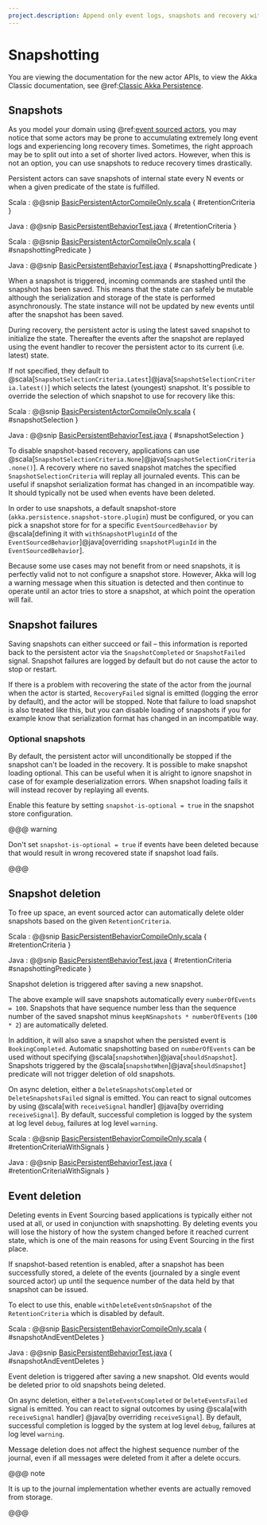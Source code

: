 ```yaml
---
project.description: Append only event logs, snapshots and recovery with Akka event sourced actors.
---
```

# Snapshotting

You are viewing the documentation for the new actor APIs, to view the Akka Classic documentation, see @ref:[Classic Akka Persistence](../persistence.md).

## Snapshots

As you model your domain using @ref:[event sourced actors](persistence.md), you may notice that some actors may be
prone to accumulating extremely long event logs and experiencing long recovery times. Sometimes, the right approach
may be to split out into a set of shorter lived actors. However, when this is not an option, you can use snapshots
to reduce recovery times drastically.

Persistent actors can save snapshots of internal state every N events or when a given predicate of the state
is fulfilled.

Scala
:  @@snip [BasicPersistentActorCompileOnly.scala](/akka-persistence-typed/src/test/scala/docs/org/apache/pekko/persistence/typed/BasicPersistentBehaviorCompileOnly.scala) { #retentionCriteria }

Java
:  @@snip [BasicPersistentBehaviorTest.java](/akka-persistence-typed/src/test/java/jdocs/org/apache/pekko/persistence/typed/BasicPersistentBehaviorTest.java) { #retentionCriteria }


Scala
:  @@snip [BasicPersistentActorCompileOnly.scala](/akka-persistence-typed/src/test/scala/docs/org/apache/pekko/persistence/typed/BasicPersistentBehaviorCompileOnly.scala) { #snapshottingPredicate }

Java
:  @@snip [BasicPersistentBehaviorTest.java](/akka-persistence-typed/src/test/java/jdocs/org/apache/pekko/persistence/typed/BasicPersistentBehaviorTest.java) { #snapshottingPredicate }

When a snapshot is triggered, incoming commands are stashed until the snapshot has been saved. This means that
the state can safely be mutable although the serialization and storage of the state is performed asynchronously.
The state instance will not be updated by new events until after the snapshot has been saved.

During recovery, the persistent actor is using the latest saved snapshot to initialize the state. Thereafter the events
after the snapshot are replayed using the event handler to recover the persistent actor to its current (i.e. latest)
state.

If not specified, they default to @scala[`SnapshotSelectionCriteria.Latest`]@java[`SnapshotSelectionCriteria.latest()`]
which selects the latest (youngest) snapshot. It's possible to override the selection of which snapshot to use for
recovery like this:

Scala
:  @@snip [BasicPersistentActorCompileOnly.scala](/akka-persistence-typed/src/test/scala/docs/org/apache/pekko/persistence/typed/BasicPersistentBehaviorCompileOnly.scala) { #snapshotSelection }

Java
:  @@snip [BasicPersistentBehaviorTest.java](/akka-persistence-typed/src/test/java/jdocs/org/apache/pekko/persistence/typed/BasicPersistentBehaviorTest.java) { #snapshotSelection }

To disable snapshot-based recovery, applications can use @scala[`SnapshotSelectionCriteria.None`]@java[`SnapshotSelectionCriteria.none()`].
A recovery where no saved snapshot matches the specified `SnapshotSelectionCriteria` will replay all journaled
events. This can be useful if snapshot serialization format has changed in an incompatible way. It should typically
not be used when events have been deleted.

In order to use snapshots, a default snapshot-store (`akka.persistence.snapshot-store.plugin`) must be configured,
or you can pick a snapshot store for for a specific `EventSourcedBehavior` by
@scala[defining it with `withSnapshotPluginId` of the `EventSourcedBehavior`]@java[overriding `snapshotPluginId` in
the `EventSourcedBehavior`].

Because some use cases may not benefit from or need snapshots, it is perfectly valid not to not configure a snapshot store.
However, Akka will log a warning message when this situation is detected and then continue to operate until
an actor tries to store a snapshot, at which point the operation will fail.

## Snapshot failures

Saving snapshots can either succeed or fail – this information is reported back to the persistent actor via
the `SnapshotCompleted` or `SnapshotFailed` signal. Snapshot failures are logged by default but do not cause
the actor to stop or restart.

If there is a problem with recovering the state of the actor from the journal when the actor is
started, `RecoveryFailed` signal is emitted (logging the error by default), and the actor will be stopped.
Note that failure to load snapshot is also treated like this, but you can disable loading of snapshots
if you for example know that serialization format has changed in an incompatible way.

### Optional snapshots

By default, the persistent actor will unconditionally be stopped if the snapshot can't be loaded in the recovery.
It is possible to make snapshot loading optional. This can be useful when it is alright to ignore snapshot in case
of for example deserialization errors. When snapshot loading fails it will instead recover by replaying all events.

Enable this feature by setting `snapshot-is-optional = true` in the snapshot store configuration.

@@@ warning

Don't set `snapshot-is-optional = true` if events have been deleted because that would result in wrong recovered state if snapshot load fails.

@@@

## Snapshot deletion

To free up space, an event sourced actor can automatically delete older snapshots based on the given `RetentionCriteria`.

Scala
:  @@snip [BasicPersistentBehaviorCompileOnly.scala](/akka-persistence-typed/src/test/scala/docs/org/apache/pekko/persistence/typed/BasicPersistentBehaviorCompileOnly.scala) { #retentionCriteria }

Java
:  @@snip [BasicPersistentBehaviorTest.java](/akka-persistence-typed/src/test/java/jdocs/org/apache/pekko/persistence/typed/BasicPersistentBehaviorTest.java) { #retentionCriteria #snapshottingPredicate }

Snapshot deletion is triggered after saving a new snapshot.

The above example will save snapshots automatically every `numberOfEvents = 100`. Snapshots that have sequence
number less than the sequence number of the saved snapshot minus `keepNSnapshots * numberOfEvents` (`100 * 2`) are automatically
deleted.

In addition, it will also save a snapshot when the persisted event is `BookingCompleted`. Automatic snapshotting
based on `numberOfEvents` can be used without specifying @scala[`snapshotWhen`]@java[`shouldSnapshot`]. Snapshots
triggered by the @scala[`snapshotWhen`]@java[`shouldSnapshot`] predicate will not trigger deletion of old snapshots.

On async deletion, either a `DeleteSnapshotsCompleted` or `DeleteSnapshotsFailed` signal is emitted.
You can react to signal outcomes by using @scala[with `receiveSignal` handler] @java[by overriding `receiveSignal`].
By default, successful completion is logged by the system at log level `debug`, failures at log level `warning`.

Scala
:  @@snip [BasicPersistentBehaviorCompileOnly.scala](/akka-persistence-typed/src/test/scala/docs/org/apache/pekko/persistence/typed/BasicPersistentBehaviorCompileOnly.scala) { #retentionCriteriaWithSignals }

Java
:  @@snip [BasicPersistentBehaviorTest.java](/akka-persistence-typed/src/test/java/jdocs/org/apache/pekko/persistence/typed/BasicPersistentBehaviorTest.java) { #retentionCriteriaWithSignals }

## Event deletion

Deleting events in Event Sourcing based applications is typically either not used at all, or used in conjunction with snapshotting.
By deleting events you will lose the history of how the system changed before it reached current state, which is
one of the main reasons for using Event Sourcing in the first place.

If snapshot-based retention is enabled, after a snapshot has been successfully stored, a delete of the events
(journaled by a single event sourced actor) up until the sequence number of the data held by that snapshot can be issued.

To elect to use this, enable `withDeleteEventsOnSnapshot` of the `RetentionCriteria` which is disabled by default.

Scala
:  @@snip [BasicPersistentBehaviorCompileOnly.scala](/akka-persistence-typed/src/test/scala/docs/org/apache/pekko/persistence/typed/BasicPersistentBehaviorCompileOnly.scala) { #snapshotAndEventDeletes }

Java
:  @@snip [BasicPersistentBehaviorTest.java](/akka-persistence-typed/src/test/java/jdocs/org/apache/pekko/persistence/typed/BasicPersistentBehaviorTest.java) { #snapshotAndEventDeletes }

Event deletion is triggered after saving a new snapshot. Old events would be deleted prior to old snapshots being deleted.

On async deletion, either a `DeleteEventsCompleted` or `DeleteEventsFailed` signal is emitted.
You can react to signal outcomes by using @scala[with `receiveSignal` handler] @java[by overriding `receiveSignal`].
By default, successful completion is logged by the system at log level `debug`, failures at log level `warning`.

Message deletion does not affect the highest sequence number of the journal, even if all messages were deleted from it after a delete occurs.

@@@ note

It is up to the journal implementation whether events are actually removed from storage.

@@@
